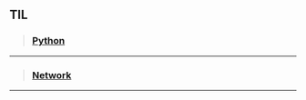 ## **TIL**

> ### [Python](https://github.com/Junho-06/TIL/tree/master/Python)  
---
> ### [Network](https://github.com/Junho-06/TIL/tree/master/Network)
---
